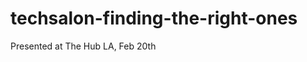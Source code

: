 techsalon-finding-the-right-ones
================================

Presented at The Hub LA, Feb 20th